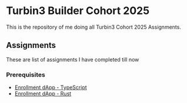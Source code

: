 # Turbin3 Builder Cohort 2025

This is the repository of me doing all Turbin3 Cohort 2025 Assignments. 

## Assignments
These are list of assignments I have completed till now

### Prerequisites
- [Enrollment dApp - TypeScript](./prereq/Enrollment-dApp-TS-Assignment/)
- [Enrollment dApp - Rust](./prereq/Enrollment-dApp-Rust-Assignment/)
